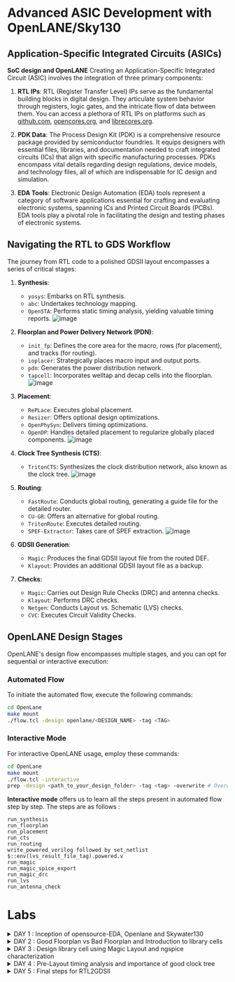 # Advanced ASIC Development with OpenLANE/Sky130



## Application-Specific Integrated Circuits (ASICs)
**SoC design and OpenLANE**
Creating an Application-Specific Integrated Circuit (ASIC) involves the integration of three primary components:

1. **RTL IPs**: RTL (Register Transfer Level) IPs serve as the fundamental building blocks in digital design. They articulate system behavior through registers, logic gates, and the intricate flow of data between them. You can access a plethora of RTL IPs on platforms such as [github.com](https://github.com), [opencores.org](https://opencores.org), and [librecores.org](https://librecores.org).

2. **PDK Data**: The Process Design Kit (PDK) is a comprehensive resource package provided by semiconductor foundries. It equips designers with essential files, libraries, and documentation needed to craft integrated circuits (ICs) that align with specific manufacturing processes. PDKs encompass vital details regarding design regulations, device models, and technology files, all of which are indispensable for IC design and simulation.

3. **EDA Tools**: Electronic Design Automation (EDA) tools represent a category of software applications essential for crafting and evaluating electronic systems, spanning ICs and Printed Circuit Boards (PCBs). EDA tools play a pivotal role in facilitating the design and testing phases of electronic systems.

## Navigating the RTL to GDS Workflow

The journey from RTL code to a polished GDSII layout encompasses a series of critical stages:

1. **Synthesis**:
   - `yosys`: Embarks on RTL synthesis.
   - `abc`: Undertakes technology mapping.
   - `OpenSTA`: Performs static timing analysis, yielding valuable timing reports.
     ![image](https://github.com/dsingla54/pes_pd/assets/139515749/f9a2825d-5de8-4372-b91d-504266b4f054)


2. **Floorplan and Power Delivery Network (PDN)**:
   - `init_fp`: Defines the core area for the macro, rows (for placement), and tracks (for routing).
   - `ioplacer`: Strategically places macro input and output ports.
   - `pdn`: Generates the power distribution network.
   - `tapcell`: Incorporates welltap and decap cells into the floorplan.
     ![image](https://github.com/dsingla54/pes_pd/assets/139515749/2520d6be-5583-4f1e-9037-d89fe5225d95)


3. **Placement**:
   - `RePLace`: Executes global placement.
   - `Resizer`: Offers optional design optimizations.
   - `OpenPhySyn`: Delivers timing optimizations.
   - `OpenDP`: Handles detailed placement to regularize globally placed components.
![image](https://github.com/dsingla54/pes_pd/assets/139515749/50497c70-e7ba-462f-83c9-5ce0fca72826)

4. **Clock Tree Synthesis (CTS)**:
   - `TritonCTS`: Synthesizes the clock distribution network, also known as the clock tree.
![image](https://github.com/dsingla54/pes_pd/assets/139515749/5cdeb478-8af4-4d49-8d15-f99fbccb76b2)

5. **Routing**:
   - `FastRoute`: Conducts global routing, generating a guide file for the detailed router.
   - `CU-GR`: Offers an alternative for global routing.
   - `TritonRoute`: Executes detailed routing.
   - `SPEF-Extractor`: Takes care of SPEF extraction.
![image](https://github.com/dsingla54/pes_pd/assets/139515749/e9105514-0dd6-4b13-bd51-4e4354dccd9d)

6. **GDSII Generation**:
   - `Magic`: Produces the final GDSII layout file from the routed DEF.
   - `Klayout`: Provides an additional GDSII layout file as a backup.

7. **Checks**:
   - `Magic`: Carries out Design Rule Checks (DRC) and antenna checks.
   - `Klayout`: Performs DRC checks.
   - `Netgen`: Conducts Layout vs. Schematic (LVS) checks.
   - `CVC`: Executes Circuit Validity Checks.

## OpenLANE Design Stages

OpenLANE's design flow encompasses multiple stages, and you can opt for sequential or interactive execution:

### Automated Flow
To initiate the automated flow, execute the following commands:

```bash
cd OpenLane
make mount
./flow.tcl -design openlane/<DESIGN_NAME> -tag <TAG>
```

### Interactive Mode
For interactive OpenLANE usage, employ these commands:

```bash
cd OpenLane
make mount
./flow.tcl -interactive
prep -design <path_to_your_design_folder> -tag <tag> -overwrite # Overwriting is optional
```

**Interactive mode** offers us to learn all the steps present in automated flow step by step.
The steps are as follows : 

```
run_synthesis
run_floorplan
run_placement
run_cts
run_routing
write_powered_verilog followed by set_netlist $::env(lvs_result_file_tag).powered.v
run_magic
run_magic_spice_export
run_magic_drc
run_lvs
run_antenna_check
```





# Labs
<details>
<summary>DAY 1 : Inception of opensource-EDA, Openlane and Skywater130</summary>
<br>
## Skywater-130 PDK

## Getting Familiar with the Open Source EDA Tools

Tool we will be  working on pdk variant called sky130_fd_sc_hd

- sky130 : is the process name
- fd : skywater foundary
- sc : standard cell
- hd(high density) : variant of pdk

**Design Preperation step**
First we go the the working directory 
```
cd Desktop/work/tools/
cd openlane_working_dir/
cd openlane
```
Now when we  type the ```docker``` command a shell opens .
In the shell we type ```./flow.tcl -interactive```
![image](https://github.com/dsingla54/pes_pd/assets/139515749/08382953-2813-491f-a3fe-69ff6f8b2e2a)
flow.tcl is the file that contains the script to run the designs

Then we type ```package require openlane 0.9``` to import all the packages 

![image](https://github.com/dsingla54/pes_pd/assets/139515749/c7c742df-cc7e-4703-8654-cc939f68fbbd)



Now for the design setup stage, we will be working on picorv32a design.

```
prep -design picorv32a
```

![image](https://github.com/Anirudh-Ravi123/pes_pd/assets/142154804/9c6e9c0a-cbcd-472e-af24-a666bfb78444)

After preparing the design, we can see that a new 'runs' folder is created.

![image](https://github.com/dsingla54/pes_pd/assets/139515749/48bce187-63aa-41e9-b7a4-2c38aaeef88d)



Now we synthesis the design
```
run_synthesis
```

![image](https://github.com/dsingla54/pes_pd/assets/139515749/ec409133-3598-42dd-b51e-3b3c0c9f3b91)


Synthesized 

![image](https://github.com/dsingla54/pes_pd/assets/139515749/f0b4d389-40c8-4dc3-8801-9c3d89138fdd)



### Flop ratio = 1613/14876 = 0.108


![image](https://github.com/dsingla54/pes_pd/assets/139515749/a1bd0f82-5c6f-4ecd-90ff-963eeb27ff63)

</details>

<details>
<summary>DAY 2 : Good Floorplan vs Bad Floorplan and Introduction to library cells</summary>
<br>
## Strategic Considerations for Chip Floor Planning

In the intricate realm of chip design, meticulous floor planning is paramount. Here are key factors to consider when orchestrating the layout of your semiconductor masterpiece:

- **Defining Core and Die Dimensions**:
  - **Die**: The encompassing entity that constitutes the entire semiconductor chip, housing not only the core but also I/O pads and supplementary features.
  - **Core**: The central sanctum of the chip, where the bulk of the active circuitry thrives, including the CPU, GPU, memory, and assorted logic.

- **Positioning Pre-Placed Cells**:
  - **Pre-Placed Cells**: Distinctive blocks or cells, encompassing memories, clock gating cells, comparators, muxes, and more, thoughtfully positioned by the chip designer in predetermined locations prior to engaging automated placement and routing tools.

- **Incorporating Decoupling Capacitors**:
  In the realm of extensive circuits adorned with numerous resistors, challenges arise when capacitors fail to charge adequately due to voltage drops. To combat this, the employment of decoupling capacitors becomes imperative. These capacitors swiftly store and discharge electrical energy, effectively absorbing excess charge to filter out high-frequency noise and transient voltage fluctuations.

- **Strategic Power Planning**:
  During the floor planning phase, meticulous power planning is indispensable for mitigating noise in digital circuits, attributed to voltage droop and ground bounce. Transitions on a net can lead to the release of charge from coupling capacitors to the ground. To avert issues arising from insufficient ground taps, a robust Power Distribution Network (PDN) adorned with numerous power strap taps is requisite. This multiplicity of taps lowers the resistance associated with the PDN, thus enhancing performance and lowering noise.

- **Pin Placement Prowess**:
  Pin placement constitutes a pivotal facet of floor planning. It serves to minimize buffering, enhance power efficiency, and ameliorate timing delays. The High-Level Description (HDL) netlist is harnessed as a guiding star, directing the precise placement of pins within the circuit. Common pins are efficiently clustered, fostering streamlined connections, and optimizing overall performance.

In the intricate ballet of chip design, these strategic considerations for floor planning ensure that your semiconductor marvel not only meets but surpasses expectations.
## Floorplan

in OpenLANE, enter ```run_floorplan``` and the results will be updated in the runs folder

To view the layout of the floorplan, use the command ```magic -T /home/vsduser/Desktop/work/tools/openlane_working_dir/pdks/sky130A/libs.tech/magic/sky130A.tech lef read ../../tmp/merged.lef def read picorv32a.floorplan.def &```


![image](https://github.com/dsingla54/pes_pd/assets/139515749/7389b7f2-ea92-46ce-9caa-f51df9a1b474)



## Library Binding and Placement


**Netlist Binding and Initial Placement**

Netlist binding involves mapping the logical representation of a digital design, often described in a hardware description language (HDL), onto a library of standard cells. Each component in the design is associated with a specific shape defined in the library. These shapes, along with their functionality, are part of the library. Subsequently, these components are strategically placed on the floorplan in an efficient manner to minimize signal delay.

- Components from the netlist are positioned within the core area.
- Placement is influenced by the proximity to pins for efficient signal routing.
- Strategic placement ensures swift signal propagation, especially for critical paths, with the addition of buffers to maintain signal integrity.

**Optimized Placement Using Estimated Wire-Length and Capacitance**

Estimating wire-length and capacitance is crucial for optimizing component placement, considering factors like signal delay, power consumption, and signal integrity. Large wire areas can introduce significant resistance and capacitance, potentially degrading signal quality. To address this, signals are routed through buffers to replicate and route them efficiently.

Integrating wire-length and capacitance estimates into the placement optimization process helps strike a balance between performance, power, and area considerations. The objective is to minimize signal delays, reduce power consumption, and ensure signal integrity while meeting design constraints.

**Final Placement Optimization**

Final placement optimization, coupled with timing analysis using an ideal clock, focuses on refining the physical arrangement of components in an integrated circuit while assuming perfect clock signals. This approach streamlines the physical layout without accounting for clock-related timing challenges.


```run_placement```


![image](https://github.com/dsingla54/pes_pd/assets/139515749/92c8d807-3235-4387-8560-3e6e76844bf3)


To view the layout of the placement, use the command ```magic -T /home/vsduser/Desktop/work/tools/openlane_working_dir/pdks/sky130A/libs.tech/magic/sky130A.tech lef read ../../tmp/merged.lef def read picorv32a.placement.def &```


![image](https://github.com/dsingla54/pes_pd/assets/139515749/59455885-43cd-498a-bf15-e9e3c3babda3)


## Cell Design Flow

Cell design is done in 3 parts:

1. **Inputs** - PDKs (Process design kits), DRC & LVS rules, SPICE models, library & user-defined specs.
2. **Design Steps** - Design steps of cell design involves Circuit Design, Layout Design, Characterization. The software GUNA used for characterization. The characterization can be classified as Timing characterization, Power characterization and Noise characterization.
3. **Outputs** - Outputs of the Design are CDL (Circuit Description Language), GDSII, LEF, extracted Spice netlist (.cir), timing, noise, power.libs, function.

### Standard cell Charachterization Flow

Standard Cell Libraries consist of cells with different functionality/drive strengths. These cells need to be characterized by liberty files to be used by synthesis tools to determine optimal circuit arrangement. The open-source software GUNA is used for characterization.
Characterization is a well-defined flow consisting of the following steps:

- Link Model File of CMOS containing property definitions
- Specify process corner(s) for the cell to be characterized
- Specify cell delay and slew thresholds percentages
- Specify timing and power tables
- Read the parasitic extracted netlist
- Apply input or stimulus
- Provide necessary simulation commands

## General timing characterization parameters

**Timing threshold definitions**

![image](https://github.com/dsingla54/pes_pd/assets/139515749/f74a6ba7-38ff-4991-9b3d-8e3796d6897d)




**Propagation Delay**
The time difference between when the transitional input reaches 50% of its final value and when the output reaches 50% of its final value. 

```
Propagation delay=time(out_fall_thr)-time(in_rise_thr)
```

**Transition Time**
The time it takes the signal to move between states is the transition time , where the time is measured between 10% and 90% or 20% to 80% of the signal levels.

```
Rise transition time = time(slew_high_rise_thr) - time (slew_low_rise_thr)
```


```
Fall transition time = time(slew_high_fall_thr) - time (slew_low_fall_thr)
```

</details>



<details>
<summary>DAY 3 :  Design library cell using Magic Layout and ngspice characterization  </summary>
<br>


## Inverter Layout using Magic

```
cd Desktop/work/tools/openlane_working_dir/openlane/vsdstdcelldesign
magic -T sky130A.tech sky130_inv.mag
```

## Exploring the Layout displayed by MAGIC

Select the specific layer/device by hovering over the object and pressing, s, iteratively, until you traverse the hierarchy to the specified object:
![d3_1](https://github.com/ramdev604/pes_pd/assets/43489027/7e77d661-2c1e-4f20-93a0-09eb411a247e)


- select a region from the layout, go to the console and type ```what``` to display the information of selected area
- To select a region, place ```cursor``` on that point and  press```s```. More the number of times you press ```s```, higher the abstraction selected.




## Modified Spice netlist

![modifiedspice](https://github.com/ramdev604/pes_pd/assets/43489027/78efc81d-8f8d-4aa0-8a9c-5dd210ddbfa8)


To run the spice netlist, run ```ngspice sky130_inv.spice``` and ```plot y vs time a```
![d3_2](https://github.com/ramdev604/pes_pd/assets/43489027/375b8998-04a9-4537-af16-35ae3ba9ebc1)

![d3_3](https://github.com/ramdev604/pes_pd/assets/43489027/735909c7-fd85-4a8e-bf3f-7405d4e839d7)


The results obtained from the graph are :
- Rise Transition : 0.0395ns
- Fall transition : 0.0282ns
- Cell Rise delay : 0.03598ns
- Cell fall delay : 0.0483ns

</details>


<details>
<summary>DAY 4 : Pre-Layout timing analysis and importance of good clock tree</summary>
<br>
    
## Extraction of LEF 


Track info can be found at :

``` ~/Desktop/work/tools/openlane_working_dir/pdks/sky130A/libs.tech/openlane/sky130fd_sc_hd/tracks.info```

![d4_1](https://github.com/ramdev604/pes_pd/assets/43489027/e1479fe6-55ca-4ed7-a226-2791275da645)


- 1st value indicates the offset and 2nd value indicates the pitch along provided direction

### Setting grid values using above file info

![d4_2](https://github.com/ramdev604/pes_pd/assets/43489027/1dfd759c-446f-419a-b276-aa4fa0a465bc)



- From the above pic, its confirmed that the pins A and Y are at the intersection of X and Y tracks. So the first condition is met.
- The PR boundary is taking 3 grids on width and 9 grids on height which says that the 2nd condition is also met

## LEF Generation

Since the layout is perfect, we can generate the lef file

#### 1. save the modified layout (with new grid)
   - In console, type ```save sky130_vsdinv.mag```
   - This saves the modified layout in current working directory

#### 2. Open the file and extract LEF
   - Open using ``` magic -T sky130A.tch sky130_vsdinv.mag```
   - in the console opened, type ```lef write``` and a lef file will be generated

![d4_3](https://github.com/ramdev604/pes_pd/assets/43489027/d6267e2d-62f1-4fd0-84b7-e9b3e5c8df6b)



#### 4. Make sure the lef file is added

- Include the below command to include the additional lef into the flow:
      
          set lefs [glob $::env(DESIGN_DIR)/src/*.lef]
        
          add_lefs -src $lefs

![d4_4](https://github.com/ramdev604/pes_pd/assets/43489027/b545b775-280d-4d24-9601-845dcb073f02)


since there is slack, we have to reduce it

VLSI engineers will obtain system specifications in the architecture design phase. These specifications will determine a required frequency of operation. To analyze a circuit's timing performance designers will use static timing analysis tools (STA). When referring to pre clock tree synthesis STA analysis we are mainly concerned with setup timing in regards to a launch clock. STA will report problems such as worst negative slack (WNS) and total negative slack (TNS). These refer to the worst path delay and total path delay in regards to our setup timing restraint. Fixing slack violations can be debugged through performing STA analysis with OpenSTA, which is integrated in the OpenLANE tool. To describe these constraints to tools such as In order to ensure correct operation of these tools two steps must be taken:

- Design configuration files (.conf) - Tool configuration files for the specified design
- Design Synopsys design constraint (.sdc) files - Industry standard constraints file

For the design to be complete, the worst negative slack needs to be above or equal to 0. If the slack is outside of this range we can do one of multiple things:

1. Review our synthesis strategy in OpenLANE
    - Enalbed CELL_SIZING
    - Enabled SYNTH_STRATEGY with parameter as "DELAY 1"
    - The synthesis result is :
      

![d4_5](https://github.com/ramdev604/pes_pd/assets/43489027/f08a7a45-ce8e-4b9f-b385-c4556c3fb5a5)

    
![d4_6](https://github.com/ramdev604/pes_pd/assets/43489027/53d4f874-ccb3-4d10-b7a9-a38a798682c5)



    The delay is high when the fanout is high. Therefore we can re-run synthesis by changing the value of ```SYNTH_MAX_FANOUT``` variable
    
2. Enable cell buffering 
3. Perform manual cell replacement on our WNS path with the OpenSTA tool

    - We can see which net is driving most outputs and replace the driver cell with larger form of its own kind

    ![d4_7](https://github.com/ramdev604/pes_pd/assets/43489027/3d290a73-ce45-4909-8e78-f1383db6436f)


4. Optimize the fanout value with OpenLANE tool

Since we have synthesised the core using our vsdinv cell too and as it got successfully synthesized, it should be visible in layout after ```run_placement``` stage which is followed after ```run_floorplan``` stage
![d4_8](https://github.com/ramdev604/pes_pd/assets/43489027/4092e3cf-65e1-435f-83b5-03dc2486eb5b)

</details>

<details>
<summary>DAY 5 : Final steps for RTL2GDSII</summary>
<br>

## Power Distribution Network

After generating our clock tree network and verifying post routing STA checks we are ready to generate the power distribution network ```gen_pdn``` in OpenLANE:

The PDN feature within OpenLANE will create:

- Power ring global to the entire core
- Power halo local to any preplaced cells
- Power straps to bring power into the center of the chip
- Power rails for the standard cells

![d5_1](https://github.com/ramdev604/pes_pd/assets/43489027/d49d45aa-5d23-4e8f-930c-948c394c4af7)


Note: The pitch of the metal 1 power rails defines the height of the standard cells

## Global and Detailed Routing

OpenLANE uses TritonRoute as the routing engine ```run_routing``` for physical implementations of designs. Routing consists of two stages:

- Global Routing - Routing guides are generated for interconnects on our netlist defining what layers, and where on the chip each of the nets will be reputed
- Detailed Routing - Metal traces are iteratively laid across the routing guides to physically implement the routing guides

If DRC errors persist after routing the user has two options:

- Re-run routing with higher QoR settings
- Manually fix DRC errors specific in tritonRoute.drc file

## SPEF Extraction

After routing has been completed interconnect parasitics can be extracted to perform sign-off post-route STA analysis. The parasitics are extracted into a SPEF file. The SPEF extractor is not included within OpenLANE as of now.

```
cd ~/Desktop/work/tools/SPEFEXTRACTOR
python3 main.py <path to merged.lef in tmp> <path to def in routing>
```

The SPEF File will be generated in the location where def file is present



</details>
